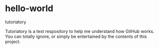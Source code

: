 # hello-world
tutoriatory

Tutoriatory is a test respository to help me understand how GitHub works.
You can totally ignore, or simply be entertained by the contents of this project.
